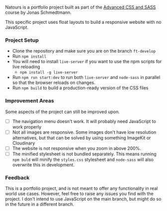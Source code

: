 Natours is a portfolio project built as part of the [Advanced CSS and SASS](https://www.udemy.com/course/advanced-css-and-sass/) course by Jonas Schmedtmann.

This specific project uses float layouts to build a responsive website with no JavaScript.

### Project Setup

- Clone the repository and make sure you are on the branch `ft-develop`
- Run `npm install`
- You will need to install `live-server` if you want to use the npm scripts for live reloading
  - `npm install -g live-server`
- Run `npm run start:dev` to run both `live-server` and `node-sass` in parallel so that the browser reloads on changes.
- Run `npm build` to build a production-ready version of the CSS files

### Improvement Areas

Some aspects of the project can still be improved upon.

- [ ] The navigation menu doesn't work. It will probably need JavaScript to work properly
- [ ] Not all images are responsive. Some images don't have low resolution alternatives, but that can be solved by using something ImageKit or Cloudinary
- [ ] The website is not responsive when you zoom in above 200%.
- [ ] The minified stylesheet is not bundled separately. This means running `npm buld` will minify the `styles.css` stylesheet and `node-sass` will also overwrite this in development.

### Feedback

This is a portfolio project, and is not meant to offer any functionality in real world use cases. However, feel free to raise any issues you find with the project. I don't intend to use JavaScript on the main branch, but might do so in the future in a different branch.
